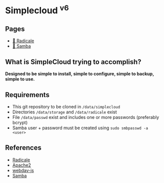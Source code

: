 <h1>Simplecloud <sup>v6</sup></h1>

<h2>Pages</h2>

<ul>
    <li><a href="/radicale/" alt="Radicale">&#x1F4C5; Radicale</a></li>
    <li><a href="smb://192.168.179.181/storage/" alt="Samba">&#x1F4C1; Samba</a></li>
    <!-- <li><a href="/webdav/" alt="WebDAV">&#x1F4C1; WebDAV</a></li> -->
</ul>

<h2>What is SimpleCloud trying to accomplish?</h2>

<strong>Designed to be simple to install, simple to configure, simple to backup, simple to use.</strong>

<h2>Requirements</h2>

<ul>
    <li>This git repository to be cloned in <code>/data/simplecloud</code></li>
    <li>Directories <code>/data/storage</code> and <code>/data/radicale</code> exist</li>
    <li>File <code>/data/passwd</code> exist and includes one or more passwords (preferably bcrypt)</li>
    <li>Samba user + password must be created using <code>sudo smbpasswd -a &lt;user&gt;</code></li>
</ul>

<h2>References</h2>

<ul>
    <li><a href="https://radicale.org/">Radicale</a></li>
    <li><a href="http://httpd.apache.org/docs/">Apache2</a></li>
    <li><a href="https://github.com/dom111/webdav-js">webdav-js</a></li>
    <li><a href="https://wiki.samba.org/index.php/User_Documentation">Samba</a></li>
    
</ul>
